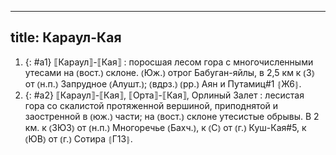 
---
title: Караул-Кая
---
1. {: #a1} ⟦Караул⟧-⟦Кая⟧
: поросшая лесом гора с многочисленными утесами на ⦅вост.⦆ склоне. ⦅Юж.⦆ отрог Бабуган-яйлы, в 2,5 км к ⦅З⦆ от ⦅н.п.⦆ Запрудное ⦅Алушт.⦆; ⦅вдрз.⦆ ⦅рр.⦆ Аян и Путамиц#1 ⦃Ж6⦄.
2. {: #a2} ⟦Караул⟧-⟦Кая⟧, ⟦Орта⟧-⟦Кая⟧, Орлиный Залет
: лесистая гора со скалистой протяженной вершиной, приподнятой и заостренной в ⦅юж.⦆ части; на ⦅вост.⦆ склоне утесистые обрывы. В 2 км. к ⦅ЗЮЗ⦆ от ⦅н.п.⦆ Многоречье ⦅Бахч.⦆, к ⦅С⦆ от ⦅г.⦆ Куш-Кая#5, к ⦅ЮВ⦆ от ⦅г.⦆ Сотира ⦃Г13⦄.
